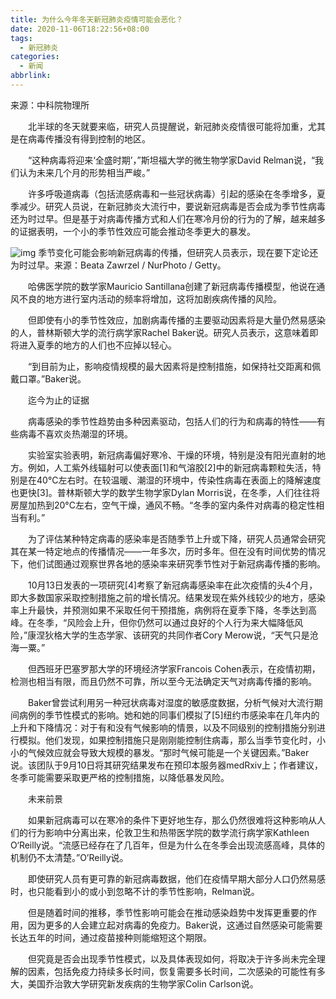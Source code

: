 ```yaml
---
title: 为什么今年冬天新冠肺炎疫情可能会恶化？
date: 2020-11-06T18:22:56+08:00
tags:
  - 新冠肺炎
categories:
  - 新闻
abbrlink:
---
```


来源：中科院物理所

　　北半球的冬天就要来临，研究人员提醒说，新冠肺炎疫情很可能将加重，尤其是在病毒传播没有得到控制的地区。

　　“这种病毒将迎来‘全盛时期’，”斯坦福大学的微生物学家David Relman说，“我们认为未来几个月的形势相当严峻。”

　　许多呼吸道病毒（包括流感病毒和一些冠状病毒）引起的感染在冬季增多，夏季减少。研究人员说，在新冠肺炎大流行中，要说新冠病毒是否会成为季节性病毒还为时过早。但是基于对病毒传播方式和人们在寒冷月份的行为的了解，越来越多的证据表明，一个小的季节性效应可能会推动冬季更大的暴发。

![img](https://cdn.jsdelivr.net/gh/yakeing/Documentation@main/Hexo/images/95e3-kcaeqzx4209204.jpg)
季节变化可能会影响新冠病毒的传播，但研究人员表示，现在要下定论还为时过早。来源：Beata Zawrzel / NurPhoto / Getty。

　　哈佛医学院的数学家Mauricio Santillana创建了新冠病毒传播模型，他说在通风不良的地方进行室内活动的频率将增加，这将加剧疾病传播的风险。

　　但即使有小的季节性效应，加剧病毒传播的主要驱动因素将是大量仍然易感染的人，普林斯顿大学的流行病学家Rachel Baker说。研究人员表示，这意味着即将进入夏季的地方的人们也不应掉以轻心。

　　“到目前为止，影响疫情规模的最大因素将是控制措施，如保持社交距离和佩戴口罩。”Baker说。

　　迄今为止的证据

　　病毒感染的季节性趋势由多种因素驱动，包括人们的行为和病毒的特性——有些病毒不喜欢炎热潮湿的环境。

　　实验室实验表明，新冠病毒偏好寒冷、干燥的环境，特别是没有阳光直射的地方。例如，人工紫外线辐射可以使表面[1]和气溶胶[2]中的新冠病毒颗粒失活，特别是在40°C左右时。在较温暖、潮湿的环境中，传染性病毒在表面上的降解速度也更快[3]。普林斯顿大学的数学生物学家Dylan Morris说，在冬季，人们往往将房屋加热到20°C左右，空气干燥，通风不畅。“冬季的室内条件对病毒的稳定性相当有利。”

　　为了评估某种特定病毒的感染率是否随季节上升或下降，研究人员通常会研究其在某一特定地点的传播情况——一年多次，历时多年。但在没有时间优势的情况下，他们试图通过观察世界各地的感染率来研究季节性对于新冠病毒传播的影响。

　　10月13日发表的一项研究[4]考察了新冠病毒感染率在此次疫情的头4个月，即大多数国家采取控制措施之前的增长情况。结果发现在紫外线较少的地方，感染率上升最快，并预测如果不采取任何干预措施，病例将在夏季下降，冬季达到高峰。在冬季，“风险会上升，但你仍然可以通过良好的个人行为来大幅降低风险，”康涅狄格大学的生态学家、该研究的共同作者Cory Merow说，“天气只是沧海一粟。”

　　但西班牙巴塞罗那大学的环境经济学家Francois Cohen表示，在疫情初期，检测也相当有限，而且仍然不可靠，所以至今无法确定天气对病毒传播的影响。

　　Baker曾尝试利用另一种冠状病毒对湿度的敏感度数据，分析气候对大流行期间病例的季节性模式的影响。她和她的同事们模拟了[5]纽约市感染率在几年内的上升和下降情况：对于有和没有气候影响的情景，以及不同级别的控制措施分别进行模拟。他们发现，如果控制措施只是刚刚能控制住病毒，那么当季节变化时，小小的气候效应就会导致大规模的暴发。“那时气候可能是一个关键因素。”Baker说。该团队于9月10日将其研究结果发布在预印本服务器medRxiv上；作者建议，冬季可能需要采取更严格的控制措施，以降低暴发风险。

　　未来前景

　　如果新冠病毒可以在寒冷的条件下更好地生存，那么仍然很难将这种影响从人们的行为影响中分离出来，伦敦卫生和热带医学院的数学流行病学家Kathleen O‘Reilly说。“流感已经存在了几百年，但是为什么在冬季会出现流感高峰，具体的机制仍不太清楚。”O’Reilly说。

　　即使研究人员有更可靠的新冠病毒数据，他们在疫情早期大部分人口仍然易感时，也只能看到小的或小到忽略不计的季节性影响，Relman说。

　　但是随着时间的推移，季节性影响可能会在推动感染趋势中发挥更重要的作用，因为更多的人会建立起对病毒的免疫力。Baker说，这通过自然感染可能需要长达五年的时间，通过疫苗接种则能缩短这个期限。

　　但究竟是否会出现季节性模式，以及具体表现如何，将取决于许多尚未完全理解的因素，包括免疫力持续多长时间，恢复需要多长时间，二次感染的可能性有多大，美国乔治敦大学研究新发疾病的生物学家Colin Carlson说。